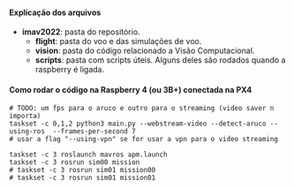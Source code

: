 
#### Explicação dos arquivos
* **imav2022**: pasta do repositório.
  * **flight**: pasta do voo e das simulações de voo.
  * **vision**: pasta do código relacionado a Visão Computacional.
  * **scripts**: pasta com scripts úteis. Alguns deles são rodados quando a raspberry é ligada.

#### Como rodar o código na Raspberry 4 (ou 3B+) conectada na PX4
```
# TODO: um fps para o aruco e outro para o streaming (video saver n importa)
taskset -c 0,1,2 python3 main.py --webstream-video --detect-aruco --using-ros  --frames-per-second 7
# usar a flag "--using-vpn" se for usar a vpn para o video streaming

taskset -c 3 roslaunch mavros apm.launch
taskset -c 3 rosrun sim00 mission
# taskset -c 3 rosrun sim01 mission00
# taskset -c 3 rosrun sim01 mission01
```
